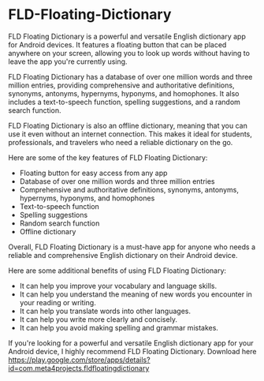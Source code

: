 # FLD-Floating-Dictionary
FLD Floating Dictionary is a powerful and versatile English dictionary app for Android devices. It features a floating button that can be placed anywhere on your screen, allowing you to look up words without having to leave the app you're currently using.

FLD Floating Dictionary has a database of over one million words and three million entries, providing comprehensive and authoritative definitions, synonyms, antonyms, hypernyms, hyponyms, and homophones. It also includes a text-to-speech function, spelling suggestions, and a random search function.

FLD Floating Dictionary is also an offline dictionary, meaning that you can use it even without an internet connection. This makes it ideal for students, professionals, and travelers who need a reliable dictionary on the go.

Here are some of the key features of FLD Floating Dictionary:

* Floating button for easy access from any app
* Database of over one million words and three million entries
* Comprehensive and authoritative definitions, synonyms, antonyms, hypernyms, hyponyms, and homophones
* Text-to-speech function
* Spelling suggestions
* Random search function
* Offline dictionary

Overall, FLD Floating Dictionary is a must-have app for anyone who needs a reliable and comprehensive English dictionary on their Android device.

Here are some additional benefits of using FLD Floating Dictionary:

* It can help you improve your vocabulary and language skills.
* It can help you understand the meaning of new words you encounter in your reading or writing.
* It can help you translate words into other languages.
* It can help you write more clearly and concisely.
* It can help you avoid making spelling and grammar mistakes.

If you're looking for a powerful and versatile English dictionary app for your Android device, I highly recommend FLD Floating Dictionary.
Download here https://play.google.com/store/apps/details?id=com.meta4projects.fldfloatingdictionary
